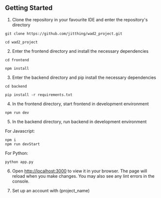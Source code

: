 ## Getting Started

1. Clone the repository in your favourite IDE and enter the repository's directory

```
git clone https://github.com/jitthing/wad2_project.git
```

```
cd wad2_project
```

2. Enter the frontend directory and install the necessary dependencies

```
cd frontend
```

```
npm install
```

3. Enter the backend directory and pip install the necessary dependencies

```
cd backend
```

```
pip install -r requirements.txt
```

4. In the frontend directory, start frontend in development environment

```
npm run dev
```

5. In the backend directory, run backend in development environment

For Javascript:

```
npm i
npm run devStart
```

For Python:

```
python app.py
```

6. Open [http://localhost:3000](http://localhost:3000) to view it in your browser.
   The page will reload when you make changes.
   You may also see any lint errors in the console.

7. Set up an account with (project_name)
